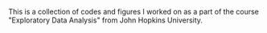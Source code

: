 This is a collection of codes and figures I worked on as a part of the course "Exploratory Data Analysis" from John Hopkins University.
